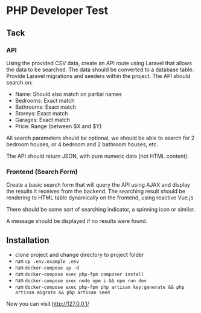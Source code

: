 # PHP Developer Test
## Tack
### API 
Using the provided CSV data, create an API route using Laravel that allows the data to be searched. 
The data should be converted to a database table. Provide Laravel migrations and seeders within the project. 
The API should search on: 
- Name: Should also match on partial names
- Bedrooms: Exact match
- Bathrooms: Exact match 
- Storeys: Exact match 
- Garages: Exact match 
- Price: Range (between $X and $Y) 
 
All search parameters should be optional, we should be able to search for 2 bedroom houses, or 4 bedroom and 2 bathroom houses, etc. 
 
The API should return JSON, with pure numeric data (not HTML content). 
 
### Frontend (Search Form) 
 
Create a basic search form that will query the API using AJAX and display the results it receives from the backend. The searching result should be rendering to HTML table dynamically on the frontend, using reactive Vue.js

There should be some sort of searching indicator, a spinning icon or similar. 
 
A message should be displayed if no results were found. 

## Installation
- clone project and change directory to project folder
- run `cp .env.example .env`
- run `docker-compose up -d`
- run `docker-compose exec php-fpm composer install`
- run `docker-compose exec node npm i && npm run dev`
- run `docker-compose exec php-fpm php artisan key:generate && php artisan migrate && php artisan seed`

Now you can visit http://127.0.0.1/
